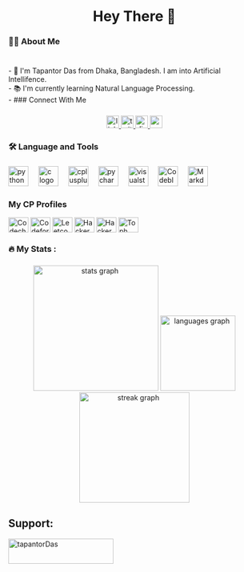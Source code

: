 ###

<h1 align="center">Hey There 👋</h1>

###

<h3 align="left">👩‍💻  About Me</h3>

###

<p align="left"><br>- 👨 I'm Tapantor Das from Dhaka, Bangladesh. I am into Artificial Intellifence.<br>- 📚 I'm currently learning Natural Language Processing.<br>-
### Connect With Me

###
<div align="center">
  
  <a href="https://www.linkedin.com/in/tapantor-das-335b25270/" target="_blank">
    <img src="https://img.shields.io/static/v1?message=LinkedIn&logo=linkedin&label=&color=0077B5&logoColor=white&labelColor=&style=for-the-badge" height="25" alt="linkedin logo"  />
  </a>
  <a href="https://twitter.com/Cpsbd66" target="_blank">
    <img src="https://img.shields.io/static/v1?message=Twitter&logo=twitter&label=&color=1DA1F2&logoColor=white&labelColor=&style=for-the-badge" height="25" alt="twitter logo"  />
  </a>
  <a href="https://discord.com/users/985474007195353108" target="_blank">
    <img src="https://img.shields.io/static/v1?message=Discord&logo=discord&label=&color=7289DA&logoColor=white&labelColor=&style=for-the-badge" height="25" alt="discord logo"  />
  </a>
  <a href="tapantordas2008@gmail.com" target="_blank">
    <img src="https://img.shields.io/static/v1?message=Gmail&logo=gmail&label=&color=D14836&logoColor=white&labelColor=&style=for-the-badge" height="25" alt="gmail logo"  />
  </a>
</div>

###


</div>

###

###

<h3 align="left">🛠 Language and Tools</h3>

###

<div align="left">
  <img src="https://cdn.jsdelivr.net/gh/devicons/devicon/icons/python/python-original.svg" height="40" alt="python logo"  />
  <img width="12" />
  <img src="https://cdn.jsdelivr.net/gh/devicons/devicon/icons/c/c-original.svg" height="40" alt="c logo"  />
  <img width="12" />
  <img src="https://cdn.jsdelivr.net/gh/devicons/devicon/icons/cplusplus/cplusplus-original.svg" height="40" alt="cplusplus logo"  />
  <img width="12" />
  <img src="https://upload.wikimedia.org/wikipedia/commons/1/1d/PyCharm_Icon.svg" height="40" alt="pycharm logo"  />
  <img width="12" />
  <img src="https://resources.jetbrains.com/storage/products/company/brand/logos/CLion_icon.png?_gl=1*1ok63tm*_ga*MTUwODkxNjUwNi4xNjg4NzM4Nzky*_ga_9J976DJZ68*MTY4ODczODc5MS4xLjEuMTY4ODczODkxNy4yMC4wLjA.&_ga=2.31740030.1594441343.1688738792-1508916506.1688738792" height="40" alt="visualstudio logo"  />
  <img width="12" />
  <img src="https://upload.wikimedia.org/wikipedia/commons/4/4b/Codeblocks_logo.png" height="40" alt="Codeblocks Logo"  />
  <img width="12" />
  <img src="https://upload.wikimedia.org/wikipedia/commons/thumb/4/48/Markdown-mark.svg/2560px-Markdown-mark.svg.png" height="40" alt="Markdown"  />
  <img width="12" />
  
</div>

###

<h3 align="left">My CP Profiles</h3>
<a href="https://www.codechef.com/users/cps_bd66" target="blank"><img align="center" src="https://cdn.jsdelivr.net/npm/simple-icons@3.1.0/icons/codechef.svg" alt="Codechef" height="30" width="40" /></a>
<a href="https://codeforces.com/profile/cpsbd66" target="blank"><img align="center" src="https://raw.githubusercontent.com/rahuldkjain/github-profile-readme-generator/master/src/images/icons/Social/codeforces.svg" alt="Codeforces" height="30" width="40" /></a>
<a href="https://www.leetcode.com/Cpsbd66" target="blank"><img align="center" src="https://raw.githubusercontent.com/rahuldkjain/github-profile-readme-generator/master/src/images/icons/Social/leet-code.svg" alt="Leetcode" height="30" width="40" /></a>
<a href="https://www.hackerearth.com/@cpsbd66" target="blank"><img align="center" src="https://raw.githubusercontent.com/rahuldkjain/github-profile-readme-generator/master/src/images/icons/Social/hackerearth.svg" alt="HackerEarth" height="30" width="40" /></a>
<a href="https://www.hackerrank.com/Cpsbd66" target="blank"><img align="center" src="https://raw.githubusercontent.com/rahuldkjain/github-profile-readme-generator/master/src/images/icons/Social/hackerrank.svg" alt="HackerRank" height="30" width="40" /></a>
<a href="https://toph.co/u/Tapantor.kghs" target="blank"><img align="center" src="https://static.toph.co/images/emblem_512p.png?_=d5d517cf95abe4d22253494019b418fc5f3ce386" alt="Toph" height="30" width="40" /></a>


###

<div align="left">
</div>

###

<h3 align="left">🔥   My Stats :</h3>

###

<div align="center">
  <img src="https://github-readme-stats.vercel.app/api?username=Cpsbd66&hide_title=false&hide_rank=false&show_icons=true&include_all_commits=true&count_private=true&disable_animations=false&theme=radical&locale=en&hide_border=false&order=1" height="250" alt="stats graph"  />
  <img src="https://github-readme-stats.vercel.app/api/top-langs?username=Cpsbd66&locale=en&hide_title=false&layout=compact&card_width=320&langs_count=5&theme=radical&hide_border=false&order=2" height="150" alt="languages graph"  />
  <img src="https://streak-stats.demolab.com?user=Cpsbd66&locale=en&mode=daily&theme=radical&hide_border=false&border_radius=5&date_format=M j[, Y]&order=3" height="220" alt="streak graph"  />
</div>

###

<h2 align="left">Support:</h3> <p><a href="https://www.buymeacoffee.com/tapantorDas"> <img align="left" src="https://cdn.buymeacoffee.com/buttons/v2/default-yellow.png" height="50" width="210" alt="tapantorDas" /></a></p>
